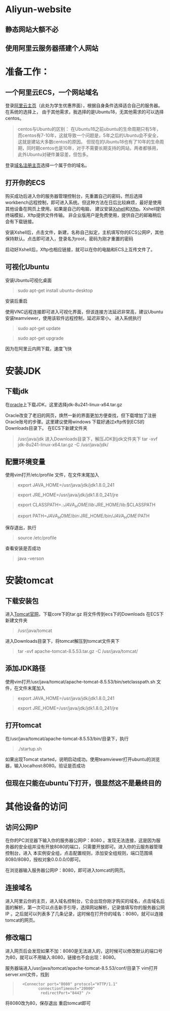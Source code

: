 # **Aliyun-website**
## **静态网站大额不必**
## 使用阿里云服务器搭建个人网站
# 准备工作：
## 一个阿里云ECS，一个网站域名
登录[阿里云主页](https://promotion.aliyun.com/ntms/act/campus2018.html)（此处为学生优惠界面），根据自身条件选择适合自己的服务器。在系统的选择上，
由于其他需求，我选择的是Ubuntu18，无其他需求的可以选择centos。
>centos与Ubuntu的区别：
>在Ubuntu18之前ubuntu的生命周期只有5年，而centos有7-10年，这就导致一个问题是，5年之后的Ubuntu会不安全，这就是建站大多数centos的原因。
>但现在的Ubuntu18也有了10年的生命周期，同时期centos也是10年，对于不需要长期支持的网站，两者都够用，此外Ubuntu对硬件兼容差，但包多。

登录[域名注册主页](https://wanwang.aliyun.com/?spm=5176.12825654.eofdhaal5.80.db6a2c4aTkITmJ&aly_as=sK6fZZIeV)选择一个属于你的域名。
## 打开你的ECS
购买成功后进入你的服务器管理控制台，先重置自己的密码，然后选择workbench远程控制，即可进入系统。但这种方法在日后比较麻烦，最好是使用其他设备在网页上使用。如果是自己的电脑，
建议安装[Xshell](https://www.netsarang.com/zh/xshell/)和[Xftp](https://www.netsarang.com/zh/xftp/)。Xshell提供终端模拟，Xftp提供文件传输。
非企业版用户是免费使用，提供自己的邮箱稍后会有下载链接。

安装Xshell后，点击文件，新建，名称自己拟定，主机填写你的ECS公网IP，其他保持默认。点击即可进入，登录名为root，密码为刚才重置的密码

启动好Xshell后，Xftp也相应链接，就可以在你的电脑和ECS上互传文件了。

## 可视化Ubuntu
安装Ubuntu可视化桌面
>sudo apt-get install ubuntu-desktop

安装后重启

使用VNC远程连接即可进入可视化界面，但该连接方法延迟非常高，建议Ubuntu安装teamviewer，使用该软件远程控制，延迟非常小。
进入系统执行
>sudo apt-get update

>sudo apt-get upgrade

因为在阿里云内网下载，速度飞快

# 安装JDK
## 下载jdk
在[oracle](https://www.oracle.com/java/technologies/javase-jdk8-downloads.html)上下载JDK，这里选择jdk-8u241-linux-x64.tar.gz

Oracle改变了老旧的网页，焕然一新的界面更加方便查找，但下载增加了注册Oracle账号的步骤。这里建议使用windows 下载好通过xftp传到ECS的Downloads目录下。
在ECS下新建文件夹 
>/usr/java/jdk
进入Downloads目录下，解压JDK到jdk文件夹下
>tar -xvf jdk-8u241-linux-x64.tar.gz -C /usr/java/jdk/
## 配置环境变量
使用vim打开/etc/profile 文件，在文件末尾加入
>export JAVA_HOME=/usr/java/jdk/jdk1.8.0_241

>export JRE_HOME=/usr/java/jdk/jdk1.8.0_241/jre

>export CLASSPATH=.:$JAVA_HOME/lib$:JRE_HOME/lib:$CLASSPATH

>export PATH=$JAVA_HOME/bin:$JRE_HOME/bin/$JAVA_HOME:$PATH

保存退出，执行

>source /etc/profile

查看安装是否成功

>java -verson

# 安装tomcat
## 下载安装包
进入[Tomcat官网](http://tomcat.apache.org/download-80.cgi?spm=a2c4e.10696291.0.0.246a19a4juIgWT&file=download-80.cgi)，下载core下的tar.gz
将文件传到ecs下的Downloads
在ECS下新建文件夹 
>/usr/java/tomcat

进入Downloads目录下，将tomcat解压到tomcat文件夹下

>tar -xvf apache-tomcat-8.5.53.tar.gz -C /usr/java/tomcat/

## 添加JDK路径
使用vim打开/usr/java/tomcat/apache-tomcat-8.5.53/bin/setclasspath.sh 文件，在文件末尾加入
>export JAVA_HOME=/usr/java/jdk/jdk1.8.0_241

>export JRE_HOME=/usr/java/jdk/jdk1.8.0_241/jre

## 打开tomcat
在/usr/java/tomcat/apache-tomcat-8.5.53/bin/目录下，执行

 >./startup.sh
 
 如果出现Tomcat started，说明启动成功。使用teamviewer打开ubuntu的浏览器，输入localhost:8080。验证是否成功
 
 ## 但现在只能在ubuntu下打开，很显然这不是最终目的
 # 其他设备的访问
 ## 访问公网IP
 在你的PC浏览器下输入你的服务器公网IP：8080 。发现无法连接，这是因为服务器的安全组并没有开放8080的端口，只需要开放即可。进入你的云服务器管理控制台，进入
 本实例安全组，点击配置规则，添加安全组规则，端口范围填8080/8080，授权对象0.0.0.0/0即可。
 
 在浏览器输入服务器公网IP：8080，即可进入tomcat的网页。
 
 ## 连接域名
 进入阿里云你的主页，进入域名控制台，它会出现你刚才购买的域名，点击域名后面的解析，第一次可以点击新手引导，选择网站解析，记录值填写你的服务器公网IP
 。之后就可以列表多了几条记录，这时候在打开你的域名：8080，就可以连接tomcat的网页。
 
 ## 修改端口
 进入网页后会发现如果不加：8080是无法进入的，这时候可以修改默认的端口号为80，就可以不用输入:8080，链接也不会出现：8080。
 
 服务器端进入/usr/java/tomcat/apache-tomcat-8.5.53/conf/目录下 vim打开server.xml文件，找到
>       <Connector port="8080" protocol="HTTP/1.1"
>              connectionTimeout="20000"            
>               redirectPort="8443" />
将8080改为80，保存退出
重启tomcat即可



 
 
 
 
 
 
 







